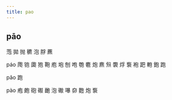 ```yaml
---
title: pao
---
```


## pāo
萢
拋
抛
穮
泡
脬
藨


páo
爮
铇
瓟
狍
鞄
庖
垉
刨
咆
匏
麅
炮
麃
炰
褜
烰
袌
袍
跁
軳
鉋
跑




pǎo
跑

pào
疱
皰
砲
礟
靤
泡
礮
嚗
奅
麭
炮
袌
